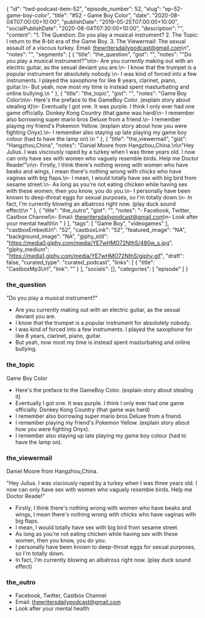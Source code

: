 {
	"id": "twd-podcast-item-52",
	"episode_number": 52,
	"slug": "ep-52-game-boy-color",
	"title": "#52 - Game Boy Color",
	"date": "2020-08-04T07:00:00+10:00",
	"publishDate": "2019-05-25T07:00:00+10:00",
	"socialPublishDate": "2020-08-04T07:30:00+10:00",
	"description": "",
	"content": "1. The Question: Do you play a musical instrument? 2. The Topic: I return to the 8-bit era of the Game Boy. 3. The Viewermail: The sexual assault of a viscous turkey. Email: thewritersdailypodcast@gmail.com\n",
	"notes": "",
	"segments": [
		{
			"title": "the_question",
			"gist": "",
			"notes": "\"Do you play a musical instrument?\"\n\n- Are you currently making out with an electric guitar, as the sexual deviant you are.\n- I know that the trumpet is a popular instrument for absolutely nobody.\n- I was kind of forced into a few instruments. I played the saxophone for like 8 years, clarinet, piano, guitar.\n- But yeah, now most my time is instead spent masturbating and online bullying.\n      "
		},
		{
			"title": "the_topic",
			"gist": "",
			"notes": "Game Boy Color\n\n- Here's the preface to the GameBoy Color. (explain story about stealing it)\n- Eventually I got one. It was purple. I think I only ever had one game officially. Donkey Kong Country (that game was hard)\n- I remember also borrowing super mario bros Deluxe from a friend.\n- I remember playing my friend's Pokemon Yellow. (explain story about how you were fighting Onyx).\n- I remember also staying up late playing my game boy colour (had to have the lamp on).\n      "
		},
		{
			"title": "the_viewermail",
			"gist": "Hangzhou,China",
			"notes": "Daniel Moore from Hangzhou,China.\n\n\"Hey Julius. I was visciously raped by a turkey when I was three years old. I now can only have sex with women who vaguely resemble birds. Help me Doctor Reade!\"\n\n- Firstly, I think there's nothing wrong with women who have beaks and wings, I mean there's nothing wrong with chicks who have vaginas with big flaps.\n- I mean, I would totally have sex with big bird from sesame street.\n- As long as you're not eating chicken while having sex with these women, then you know, you do you.\n- I personally have been known to deep-throat eggs for sexual purposes, so I'm totally down.\n- In fact, I'm currently blowing an albatross right now. (play duck sound effect)\n      "
		},
		{
			"title": "the_outro",
			"gist": "",
			"notes": "- Facebook, Twitter, Castbox Channel\n- Email: thewritersdailypodcast@gmail.com\n- Look after your mental health\n      "
		}
	],
	"tags": [
		"Game Boy",
		"videogames"
	],
	"castboxEmbedUrl": "52",
	"castboxLink": "52",
	"featured_image": "NA",
	"background_image": "NA",
	"giphy_still": "https://media0.giphy.com/media/YE7wHMO72NthS/480w_s.jpg",
	"giphy_medium": "https://media1.giphy.com/media/YE7wHMO72NthS/giphy.gif",
	"draft": false,
	"curated_type": "curated_podcast",
	"links": [
		{
			"title": "CastboxMp3Url",
			"link": ""
		}
	],
	"socials": [],
	"categories": [
		"episode"
	]
}

### the_question

"Do you play a musical instrument?"

- Are you currently making out with an electric guitar, as the sexual deviant you are.
- I know that the trumpet is a popular instrument for absolutely nobody.
- I was kind of forced into a few instruments. I played the saxophone for like 8 years, clarinet, piano, guitar.
- But yeah, now most my time is instead spent masturbating and online bullying.
      
### the_topic

Game Boy Color

- Here's the preface to the GameBoy Color. (explain story about stealing it)
- Eventually I got one. It was purple. I think I only ever had one game officially. Donkey Kong Country (that game was hard)
- I remember also borrowing super mario bros Deluxe from a friend.
- I remember playing my friend's Pokemon Yellow. (explain story about how you were fighting Onyx).
- I remember also staying up late playing my game boy colour (had to have the lamp on).
      
### the_viewermail

Daniel Moore from Hangzhou,China.

"Hey Julius. I was visciously raped by a turkey when I was three years old. I now can only have sex with women who vaguely resemble birds. Help me Doctor Reade!"

- Firstly, I think there's nothing wrong with women who have beaks and wings, I mean there's nothing wrong with chicks who have vaginas with big flaps.
- I mean, I would totally have sex with big bird from sesame street.
- As long as you're not eating chicken while having sex with these women, then you know, you do you.
- I personally have been known to deep-throat eggs for sexual purposes, so I'm totally down.
- In fact, I'm currently blowing an albatross right now. (play duck sound effect)
      
### the_outro

- Facebook, Twitter, Castbox Channel
- Email: thewritersdailypodcast@gmail.com
- Look after your mental health
      
